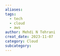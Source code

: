 ```yaml
---
aliases: 
tags:
  - tech
  - cloud
  - aws
author: Mehdi N Tehrani
creat_date: 2023-11-07
category: Cloud
subcategory:
---
```


# 